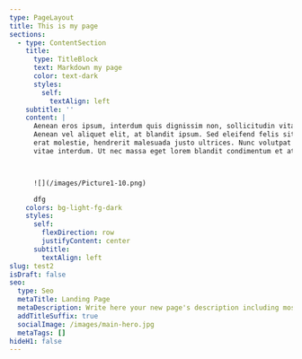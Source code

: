 ```yaml
---
type: PageLayout
title: This is my page
sections:
  - type: ContentSection
    title:
      type: TitleBlock
      text: Markdown my page
      color: text-dark
      styles:
        self:
          textAlign: left
    subtitle: ''
    content: |
      Aenean eros ipsum, interdum quis dignissim non, sollicitudin vitae nisl.
      Aenean vel aliquet elit, at blandit ipsum. Sed eleifend felis sit amet
      erat molestie, hendrerit malesuada justo ultrices. Nunc volutpat at erat
      vitae interdum. Ut nec massa eget lorem blandit condimentum et at risus.



      ![](/images/Picture1-10.png)

      dfg
    colors: bg-light-fg-dark
    styles:
      self:
        flexDirection: row
        justifyContent: center
      subtitle:
        textAlign: left
slug: test2
isDraft: false
seo:
  type: Seo
  metaTitle: Landing Page
  metaDescription: Write here your new page's description including most relevant keywords.
  addTitleSuffix: true
  socialImage: /images/main-hero.jpg
  metaTags: []
hideH1: false
---
```

